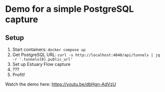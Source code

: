# Demo for a simple PostgreSQL capture

## Setup

1. Start containers: `docker compose up`
2. Get PostgreSQL URL: `curl -s http://localhost:4040/api/tunnels | jq -r '.tunnels[0].public_url'`
3. Set up Estuary Flow capture
4. ???
5. Profit!

Watch the demo here: https://youtu.be/dbHgn-AdVzU
